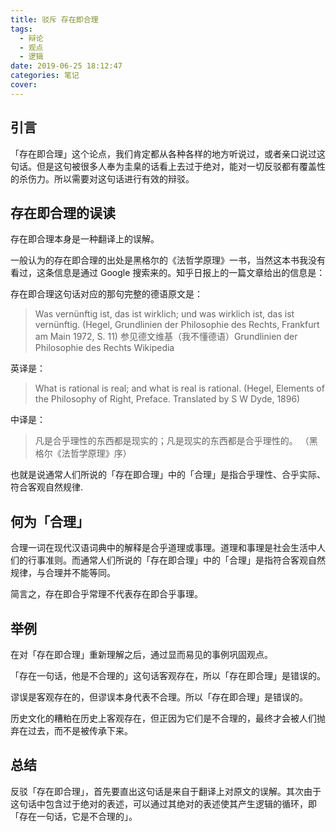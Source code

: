 ```yaml
---
title: 驳斥 存在即合理
tags:
  - 辩论
  - 观点
  - 逻辑
date: 2019-06-25 18:12:47
categories: 笔记
cover: 
---
```


## 引言

「存在即合理」这个论点，我们肯定都从各种各样的地方听说过，或者亲口说过这句话。但是这句被很多人奉为圭臬的话看上去过于绝对，能对一切反驳都有覆盖性的杀伤力。所以需要对这句话进行有效的辩驳。

## 存在即合理的误读

存在即合理本身是一种翻译上的误解。

一般认为的存在即合理的出处是黑格尔的《法哲学原理》一书，当然这本书我没有看过，这条信息是通过 Google 搜索来的。知乎日报上的一篇文章给出的信息是：

存在即合理这句话对应的那句完整的德语原文是：
> Was vernünftig ist, das ist wirklich; und was wirklich ist, das ist vernünftig.
(Hegel, Grundlinien der Philosophie des Rechts, Frankfurt am Main 1972, S. 11)
参见德文维基（我不懂德语）Grundlinien der Philosophie des Rechts Wikipedia

英译是：
> What is rational is real; and what is real is rational.
(Hegel, Elements of the Philosophy of Right, Preface. Translated by S W Dyde, 1896)

中译是：
> 凡是合乎理性的东西都是现实的；凡是现实的东西都是合乎理性的。
（黑格尔《法哲学原理》序）

也就是说通常人们所说的「存在即合理」中的「合理」是指合乎理性、合乎实际、符合客观自然规律.

## 何为「合理」

合理一词在现代汉语词典中的解释是合乎道理或事理。道理和事理是社会生活中人们的行事准则。而通常人们所说的「存在即合理」中的「合理」是指符合客观自然规律，与合理并不能等同。

简言之，存在即合乎常理不代表存在即合乎事理。

## 举例

在对「存在即合理」重新理解之后，通过显而易见的事例巩固观点。

「存在一句话，他是不合理的」这句话客观存在，所以「存在即合理」是错误的。

谬误是客观存在的，但谬误本身代表不合理。所以「存在即合理」是错误的。

历史文化的糟粕在历史上客观存在，但正因为它们是不合理的，最终才会被人们抛弃在过去，而不是被传承下来。

## 总结

反驳「存在即合理」，首先要直出这句话是来自于翻译上对原文的误解。其次由于这句话中包含过于绝对的表述，可以通过其绝对的表述使其产生逻辑的循环，即「存在一句话，它是不合理的」。
